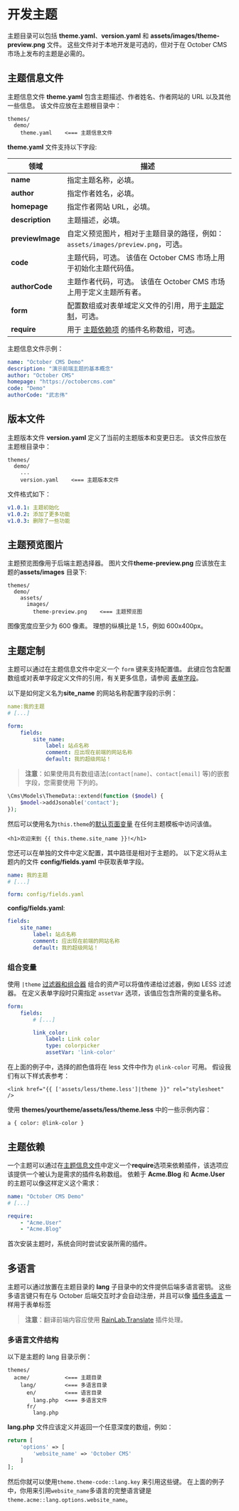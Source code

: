 # 开发主题

主题目录可以包括 **theme.yaml**、**version.yaml** 和 **assets/images/theme-preview.png** 文件。 这些文件对于本地开发是可选的，但对于在 October CMS 市场上发布的主题是必需的。

<a id="oc-theme-information-file"></a>
## 主题信息文件

主题信息文件 **theme.yaml** 包含主题描述、作者姓名、作者网站的 URL 以及其他一些信息。 该文件应放在主题根目录中：

```
themes/
  demo/
    theme.yaml    <=== 主题信息文件
```

**theme.yaml** 文件支持以下字段:

领域 | 描述
------------- | -------------
**name** | 指定主题名称，必填。
**author** | 指定作者姓名，必填。
**homepage** | 指定作者网站 URL，必填。
**description** | 主题描述，必填。
**previewImage** | 自定义预览图片，相对于主题目录的路径，例如：`assets/images/preview.png`，可选。
**code** | 主题代码，可选。 该值在 October CMS 市场上用于初始化主题代码值。
**authorCode** | 主题作者代码，可选。 该值在 October CMS 市场上用于定义主题所有者。
**form** | 配置数组或对表单域定义文件的引用，用于[主题定制](#oc-theme-customization)，可选。
**require** | 用于 [主题依赖项](#oc-theme-dependencies) 的插件名称数组，可选。

主题信息文件示例：

```yaml
name: "October CMS Demo"
description: "演示前端主题的基本概念"
author: "October CMS"
homepage: "https://octobercms.com"
code: "Demo"
authorCode: "武志伟"
```

<a id="oc-version-file"></a>
## 版本文件

主题版本文件 **version.yaml** 定义了当前的主题版本和变更日志。 该文件应放在主题根目录中：

```
themes/
  demo/
    ...
    version.yaml    <=== 主题版本文件
```

文件格式如下：

```yaml
v1.0.1: 主题初始化
v1.0.2: 添加了更多功能
v1.0.3: 删除了一些功能
```

## 主题预览图片

主题预览图像用于后端主题选择器。 图片文件**theme-preview.png** 应该放在主题的**assets/images** 目录下:

```
themes/
  demo/
    assets/
      images/
        theme-preview.png    <=== 主题预览图
```

图像宽度应至少为 600 像素。 理想的纵横比是 1.5，例如 600x400px。

<a id="oc-theme-customization"></a>
## 主题定制

主题可以通过在主题信息文件中定义一个 `form` 键来支持配置值。 此键应包含配置数组或对表单字段定义文件的引用，有关更多信息，请参阅 [表单字段](../backend/forms.md#oc-defining-form-fields)。

以下是如何定义名为**site_name** 的网站名称配置字段的示例：

```yaml
name:我的主题
# [...]

form:
    fields:
        site_name:
            label: 站点名称
            comment: 应出现在前端的网站名称
            default: 我的超级网站！
```

> **注意**：如果使用具有数组语法(`contact[name]`、`contact[email]` 等)的嵌套字段，您需要使用 下列的。

```php
\Cms\Models\ThemeData::extend(function ($model) {
    $model->addJsonable('contact');
});
```

然后可以使用名为`this.theme`的[默认页面变量](../markup/this-theme.md) 在任何主题模板中访问该值。

```twig
<h1>欢迎来到 {{ this.theme.site_name }}!</h1>
```

您还可以在单独的文件中定义配置，其中路径是相对于主题的。 以下定义将从主题内的文件 **config/fields.yaml** 中获取表单字段。

```yaml
name: 我的主题
# [...]

form: config/fields.yaml
```

**config/fields.yaml**:

```yaml
fields:
    site_name:
        label: 站点名称
        comment: 应出现在前端的网站名称
        default: 我的超级网站！
```

### 组合变量

使用 `|theme` [过滤器和组合器](../markup/filter-theme.md) 组合的资产可以将值传递给过滤器，例如 LESS 过滤器。 在定义表单字段时只需指定 `assetVar` 选项，该值应包含所需的变量名称。

```yaml
form:
    fields:
        # [...]

        link_color:
            label: Link color
            type: colorpicker
            assetVar: 'link-color'
```

在上面的例子中，选择的颜色值将在 less 文件中作为 `@link-color` 可用。 假设我们有以下样式表参考：

```twig
<link href="{{ ['assets/less/theme.less']|theme }}" rel="stylesheet" />
```

使用 **themes/yourtheme/assets/less/theme.less** 中的一些示例内容：

```less
a { color: @link-color }
```

<a id="oc-theme-dependencies"></a>
## 主题依赖

一个主题可以通过在[主题信息文件](#oc-theme-information-file)中定义一个**require**选项来依赖插件，该选项应该提供一个被认为是需求的插件名称数组。 依赖于 **Acme.Blog** 和 **Acme.User** 的主题可以像这样定义这个需求：

```yaml
name: "October CMS Demo"
# [...]

require:
    - "Acme.User"
    - "Acme.Blog"
```

首次安装主题时，系统会同时尝试安装所需的插件。

## 多语言

主题可以通过放置在主题目录的 **lang** 子目录中的文件提供后端多语言密钥。 这些多语言键只有在与 October 后端交互时才会自动注册，并且可以像 [插件多语言](../plugin/localization.md) 一样用于表单标签

> **注意**：翻译前端内容应使用 [RainLab.Translate](https://octobercms.com/plugin/rainlab-translate) 插件处理。

### 多语言文件结构

以下是主题的 lang 目录示例：

```
themes/
  acme/           <=== 主题目录
    lang/         <=== 多语言目录
      en/         <=== 语言目录
        lang.php  <=== 多语言文件
      fr/
        lang.php
```

**lang.php** 文件应该定义并返回一个任意深度的数组，例如：

```php
return [
    'options' => [
        'website_name' => 'October CMS'
    ]
];
```

然后你就可以使用`theme.theme-code::lang.key` 来引用这些键。 在上面的例子中，你用来引用`website_name`多语言的完整语言键是`theme.acme::lang.options.website_name`。
